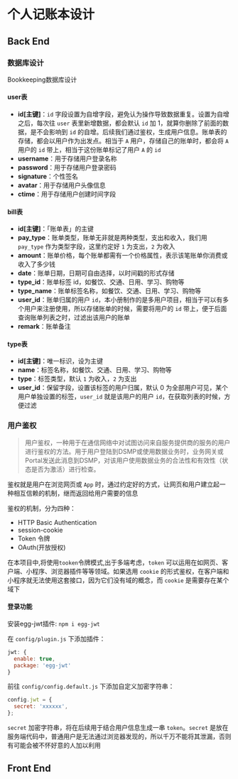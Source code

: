 # 个人记账本设计

## Back End

### 数据库设计

Bookkeeping数据库设计

#### user表

* **id[主键]**：`id` 字段设置为自增字段，避免认为操作导致数据重复。设置为自增之后，每次往 `user` 表里新增数据，都会默认 `id` 加 1，就算你删除了前面的数据，是不会影响到 `id` 的自增。后续我们通过鉴权，生成用户信息。账单表的存储，都会以用户作为出发点。相当于 `A` 用户，存储自己的账单时，都会将 `A` 用户的 `id` 带上，相当于这份账单标记了用户 `A` 的 `id` 
* **username**：用于存储用户登录名称
* **password**：用于存储用户登录密码
* **signature**：个性签名
* **avatar**：用于存储用户头像信息
* **ctime**：用于存储用户创建时间字段

#### bill表

* **id[主键]**：「账单表」的主键
* **pay_type**：账单类型，账单无非就是两种类型，支出和收入，我们用 `pay_type` 作为类型字段，这里约定好 `1` 为支出，`2` 为收入
* **amount**：账单价格，每个账单都需有一个价格属性，表示该笔账单你消费或收入了多少钱
* **date**：账单日期，日期可自由选择，以时间戳的形式存储
* **type_id**：账单标签 id，如餐饮、交通、日用、学习、购物等
* **type_name**：账单标签名称，如餐饮、交通、日用、学习、购物等
* **user_id**：账单归属的用户 `id`，本小册制作的是多用户项目，相当于可以有多个用户来注册使用，所以存储账单的时候，需要将用户的 `id` 带上，便于后面查询账单列表之时，过滤出该用户的账单
* **remark**：账单备注

#### type表

* **id[主键]**：唯一标识，设为主键
* **name**：标签名称，如餐饮、交通、日用、学习、购物等
* **type**：标签类型，默认 `1` 为收入，`2` 为支出
* **user_id**：保留字段，设置该标签的用户归属，默认 0 为全部用户可见，某个用户单独设置的标签，`user_id` 就是该用户的用户 `id`，在获取列表的时候，方便过滤

### 用户鉴权

> 用户鉴权，一种用于在通信网络中对试图访问来自服务提供商的服务的用户进行鉴权的方法。用于用户登陆到DSMP或使用数据业务时，业务网关或Portal发送此消息到DSMP，对该用户使用数据业务的合法性和有效性（状态是否为激活）进行检查。

鉴权就是用户在浏览网页或 `App` 时，通过约定好的方式，让网页和用户建立起一种相互信赖的机制，继而返回给用户需要的信息

鉴权的机制，分为四种：

- HTTP Basic Authentication
- session-cookie
- Token 令牌
- OAuth(开放授权)

在本项目中,将使用`tooken`令牌模式,出于多端考虑，`token` 可以运用在如网页、客户端、小程序、浏览器插件等等领域。如果选用 `cookie` 的形式鉴权，在客户端和小程序就无法使用这套接口，因为它们没有域的概念，而 `cookie` 是需要存在某个域下

#### 登录功能

安装egg-jwt插件: `npm i egg-jwt`

在 `config/plugin.js` 下添加插件：

```js
jwt: {
  enable: true,
  package: 'egg-jwt'
}
```

前往 `config/config.default.js` 下添加自定义加密字符串：

```js
config.jwt = {
  secret: 'xxxxxx',
};
```

`secret` 加密字符串，将在后续用于结合用户信息生成一串 `token`。`secret` 是放在服务端代码中，普通用户是无法通过浏览器发现的，所以千万不能将其泄漏，否则有可能会被不怀好意的人加以利用



















































































































## Front End